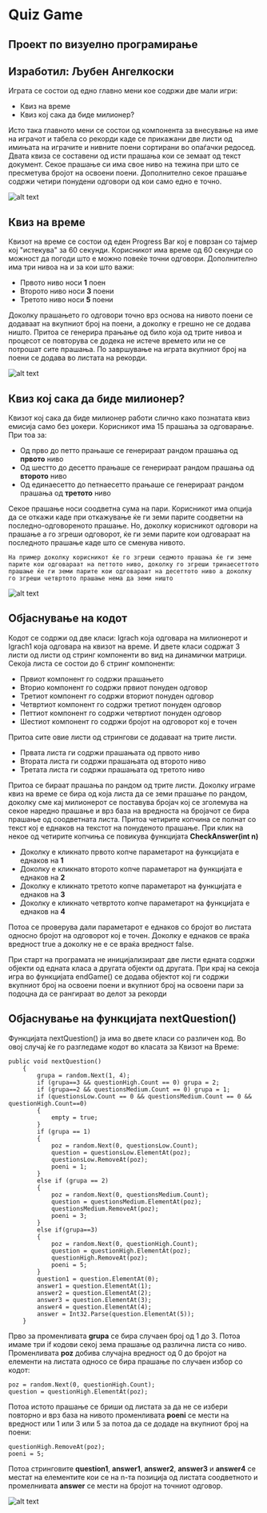 # Quiz Game
## Проект по визуелно програмирање
## Изработил: Љубен Ангелкоски

Играта се состои од едно главно мени кое содржи две мали игри:

- Квиз на време
- Квиз кој сака да биде милионер?

Исто така главното мени се состои од компонента за внесување на име на играчот и табела со рекорди каде се прикажани две листи од имињата на играчите и нивните поени сортирани во опаѓачки редосед. Двата квиза се составени од исти прашања кои се земаат од текст документ. Секое прашање си има свое ниво на тежина при што се пресметува бројот на освоени поени. Дополнително секое прашање содржи четири понудени одговори од кои само едно е точно.

![alt text](https://image.ibb.co/b4609d/Capture1.png)


## Квиз на време

Квизот на време се состои од еден Progress Bar кој е поврзан со тајмер кој "истекува" за 60 секунди. Корисникот има време од 60 секунди со можност да погоди што е можно повеќе точни одговори. Дополнително има три нивоа на и за кои што важи:

- Првото ниво носи **1** поен
- Второто ниво носи **3** поени
- Третото ниво носи **5** поени

Доколку прашањето го одговори точно врз основа на нивото поени се додаваат на вкупниот број на поени, а доколку е грешно не се додава ништо. Притоа се генерира прањање од било која од трите нивоа и процесот се повторува се додека не истече времето или не се потрошат сите прашања. По завршување на играта вкупниот број на поени се додава во листата на рекорди.

![alt text](https://image.ibb.co/eXfhNy/Capture2.png)

## Квиз кој сака да биде милионер?

Квизот кој сака да биде милионер работи слично како познатата квиз емисија само без џокери. Корисникот има 15 прашања за одговарање. При тоа за:

- Од прво до петто прањаше се генерираат рандом прашања од **првото** ниво
- Од шестто до десетто прањаше се генерираат рандом прашања од **второто** ниво
- Од единаесетто до петнаесетто прањаше се генерираат рандом прашања од **третото** ниво

Секое прашање носи соодветна сума на пари. Корисникот има опција да се откажи каде при откажување ќе ги земи парите соодветни на последно-одговореното прашање. Но, доколку корисникот одговори на прашање а го згреши одговорот, ќе ги земи парите кои одговараат на последното прашање каде што се сменува нивото.

```
На пример доколку корисникот ќе го згреши седмото прашања ќе ги земе парите кои одговараат на петтото ниво, доколку го згреши тринаесеттото прашање ќе ги земи парите кои одговараат на десеттото ниво а доколку го згреши четвртото прашање нема да земи ништо
```

![alt text](https://image.ibb.co/dWUbhy/Capture3.png)

## Објаснување на кодот

Кодот се содржи од две класи: Igrach која одговара на милионерот и Igrach1 која одговара на квизот на време. И двете класи содржат 3 листи од листи од стринг компоненти во вид на динамички матрици. Секоја листа се состои до 6 стринг компоненти:

- Првиот компонент го содржи прашањето
- Вторио компонент го содржи првиот понуден одговор 
- Третиот компонент го содржи вториот понуден одговор 
- Четвртиот компонент го содржи третиот понуден одговор 
- Петтиот компонент го содржи четвртиот понуден одговор 
- Шестиот компонент го содржи бројот на одговорот кој е точен

Притоа сите овие листи од стрингови се додаваат на трите листи.

- Првата листа ги содржи прашањата од првото ниво
- Втората листа ги содржи прашањата од второто ниво
- Третата листа ги содржи прашањата од третото ниво

Притоа се бираат прашања по рандом од трите листи. Доколку играме квиз на време се бира од која листа да се земи прашање по рандом, доколку сме кај милионерот се поставува бројач кој се зголемува на секое наредно прашање и врз база на вредноста на бројачот се бира прашање од соодветната листа. Притоа четирите копчина се полнат со текст кој е еднаков на текстот на понуденото прашање. При клик на некое од четирите копчиња се повикува функцијата **CheckAnswer(int n)**

- Доколку е кликнато првото копче параметарот на функцијата е еднаков на **1**
- Доколку е кликнато второто копче параметарот на функцијата е еднаков на **2**
- Доколку е кликнато третото копче параметарот на функцијата е еднаков на **3**
- Доколку е кликнато четвртото копче параметарот на функцијата е еднаков на **4**

Потоа се проверува дали параметарот е еднаков со бројот во листата односно бројот на одговорот кој е точен. Доколку е еднаков се враќа вредност true а доколку не е се враќа вредност false.

При старт на програмата не иницијализираат две листи едната содржи објекти од едната класа а другата објекти од другата. При крај на секоја игра во функцијата endGame() се додава објектот кој ги содржи вкупниот број на освоени поени и вкупниот број на освоени пари за подоцна да се рангираат во делот за рекорди

## Објаснување на функцијата nextQuestion()

Функцијата nextQuestion() ја има во двете класи со различен код. Во овој случај ќе го разгледаме кодот во класата за Квизот на Време:

```
public void nextQuestion()
    {
        grupa = random.Next(1, 4);
        if (grupa==3 && questionHigh.Count == 0) grupa = 2;
        if (grupa==2 && questionsMedium.Count == 0) grupa = 1;
        if (questionsLow.Count == 0 && questionsMedium.Count == 0 && questionHigh.Count==0)
        {
            empty = true;
        }
        if (grupa == 1)
        {
            poz = random.Next(0, questionsLow.Count);
            question = questionsLow.ElementAt(poz);
            questionsLow.RemoveAt(poz);
            poeni = 1;
        }
        else if (grupa == 2)
        {
            poz = random.Next(0, questionsMedium.Count);
            question = questionsMedium.ElementAt(poz);
            questionsMedium.RemoveAt(poz);
            poeni = 3;
        }
        else if(grupa==3)
        {
            poz = random.Next(0, questionHigh.Count);
            question = questionHigh.ElementAt(poz);
            questionHigh.RemoveAt(poz);
            poeni = 5;
        }
        question1 = question.ElementAt(0);
        answer1 = question.ElementAt(1);
        answer2 = question.ElementAt(2);
        answer3 = question.ElementAt(3);
        answer4 = question.ElementAt(4);
        answer = Int32.Parse(question.ElementAt(5));
    }
```
 
 Прво за променливата **grupa** се бира случаен број од 1 до 3. Потоа имаме три if кодови секој зема прашање од различна листа со ниво. Променливата **poz** добива случајна вредност од 0 до бројот на елементи на листата односо се бира прашање по случаен избор со кодот:

```
poz = random.Next(0, questionHigh.Count);
question = questionHigh.ElementAt(poz);
```

Потоа истото прашање се бриши од листата за да не се избери повторно и врз база на нивото променливата **poeni** се мести на вредност или 1 или 3 или 5 за потоа да се додаде на вкупниот број на поени:

```
questionHigh.RemoveAt(poz);
poeni = 5;
```

Потоа стринговите **question1**, **answer1**, **answer2**,  **answer3** и **answer4** се местат на елементите кои се на n-та позиција од листата соодветното и промелнивата **answer** се мести на бројот на точниот одговор.

![alt text](https://image.ibb.co/mjMp2y/Capture4.png)